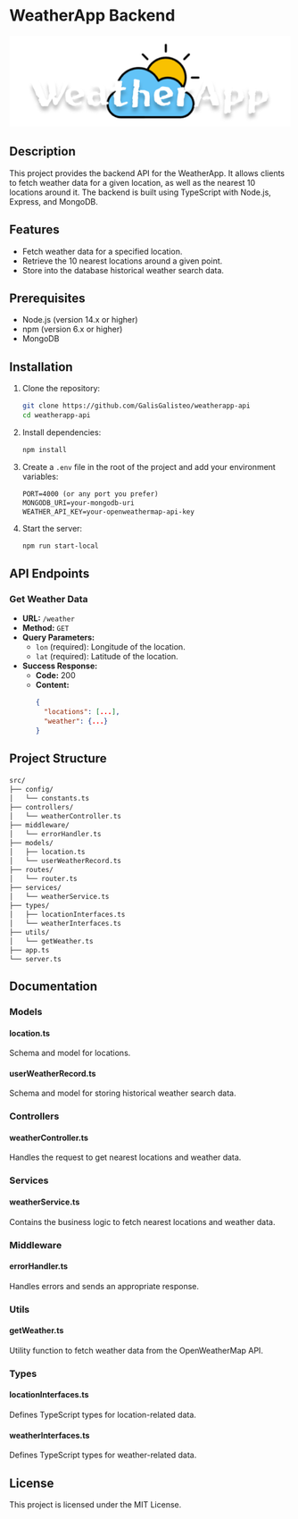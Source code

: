 
# WeatherApp Backend

![Logo](https://raw.githubusercontent.com/GalisGalisteo/weatherapp-front/main/public/logo.png)

## Description

This project provides the backend API for the WeatherApp. It allows clients to fetch weather data for a given location, as well as the nearest 10 locations around it. The backend is built using TypeScript with Node.js, Express, and MongoDB.

## Features

- Fetch weather data for a specified location.
- Retrieve the 10 nearest locations around a given point.
- Store into the database historical weather search data.

## Prerequisites

- Node.js (version 14.x or higher)
-	npm (version 6.x or higher)
-	MongoDB

## Installation

1. Clone the repository:
   ```sh
   git clone https://github.com/GalisGalisteo/weatherapp-api
   cd weatherapp-api
   ```

2. Install dependencies:
   ```sh
   npm install
   ```

3. Create a `.env` file in the root of the project and add your environment variables:
   ```env
   PORT=4000 (or any port you prefer)
   MONGODB_URI=your-mongodb-uri
   WEATHER_API_KEY=your-openweathermap-api-key
   ```

4. Start the server:
   ```sh
   npm run start-local
   ```

## API Endpoints

### Get Weather Data

- **URL:** `/weather`
- **Method:** `GET`
- **Query Parameters:**
  - `lon` (required): Longitude of the location.
  - `lat` (required): Latitude of the location.
- **Success Response:**
  - **Code:** 200
  - **Content:**
    ```json
    {
      "locations": [...],
      "weather": {...}
    }
    ```

## Project Structure

```
src/
├── config/
│   └── constants.ts
├── controllers/
│   └── weatherController.ts
├── middleware/
│   └── errorHandler.ts
├── models/
│   ├── location.ts
│   └── userWeatherRecord.ts
├── routes/
│   └── router.ts
├── services/
│   └── weatherService.ts
├── types/
│   ├── locationInterfaces.ts
│   └── weatherInterfaces.ts
├── utils/
│   └── getWeather.ts
├── app.ts
└── server.ts
```

## Documentation

### Models

#### location.ts

Schema and model for locations.

#### userWeatherRecord.ts

Schema and model for storing historical weather search data.

### Controllers

#### weatherController.ts

Handles the request to get nearest locations and weather data.

### Services

#### weatherService.ts

Contains the business logic to fetch nearest locations and weather data.

### Middleware

#### errorHandler.ts

Handles errors and sends an appropriate response.

### Utils

#### getWeather.ts

Utility function to fetch weather data from the OpenWeatherMap API.

### Types

#### locationInterfaces.ts

Defines TypeScript types for location-related data.

#### weatherInterfaces.ts

Defines TypeScript types for weather-related data.

## License

This project is licensed under the MIT License.
